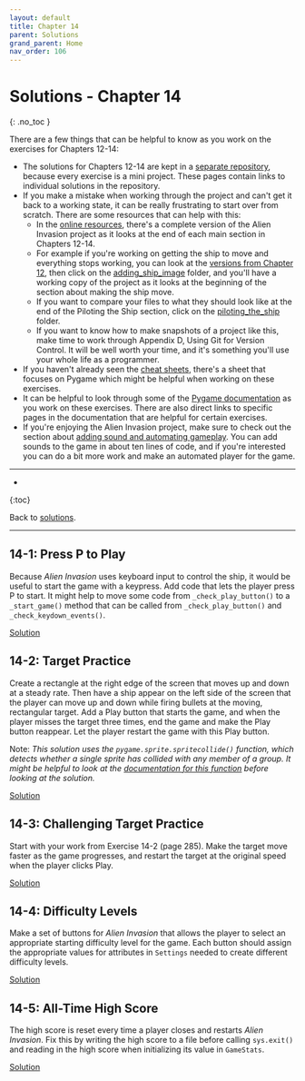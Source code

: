 ```yaml
---
layout: default
title: Chapter 14
parent: Solutions
grand_parent: Home
nav_order: 106
---
```


# Solutions - Chapter 14
{: .no_toc }

There are a few things that can be helpful to know as you work on the exercises for Chapters 12-14:
- The solutions for Chapters 12-14 are kept in a [separate repository](https://github.com/ehmatthes/pcc_2e_ai_solutions), because every exercise is a mini project. These pages contain links to individual solutions in the repository.
- If you make a mistake when working through the project and can't get it back to a working state, it can be really frustrating to start over from scratch. There are some resources that can help with this:
  - In the [online resources](https://github.com/mavjav-edu/pcc_2e), there's a complete version of the Alien Invasion project as it looks at the end of each main section in Chapters 12-14.
  - For example if you're working on getting the ship to move and everything stops working, you can look at the [versions from Chapter 12](https://github.com/mavjav-edu/pcc_2e/tree/master/chapter_12), then click on the [adding_ship_image](https://github.com/mavjav-edu/pcc_2e/tree/master/chapter_12/adding_ship_image) folder, and you'll have a working copy of the project as it looks at the beginning of the section about making the ship move.
  - If you want to compare your files to what they should look like at the end of the Piloting the Ship section, click on the [piloting_the_ship](https://github.com/mavjav-edu/pcc_2e/tree/master/chapter_12/piloting_the_ship) folder.
  - If you want to know how to make snapshots of a project like this, make time to work through Appendix D, Using Git for Version Control. It will be well worth your time, and it's something you'll use your whole life as a programmer.
- If you haven't already seen the [cheat sheets](../../cheat_sheets/cheat_sheets/), there's a sheet that focuses on Pygame which might be helpful when working on these exercises.
- It can be helpful to look through some of the [Pygame documentation](https://www.pygame.org/docs/) as you work on these exercises. There are also direct links to specific pages in the documentation that are helpful for certain exercises.
- If you're enjoying the Alien Invasion project, make sure to check out the section about [adding sound and automating gameplay](../../beyond_pcc/ai_player/). You can add sounds to the game in about ten lines of code, and if you're interested you can do a bit more work and make an automated player for the game.

---

* 
{:toc}

Back to [solutions](../solutions).

---

## 14-1: Press P to Play

Because *Alien Invasion* uses keyboard input to control the ship, it would be useful to start the game with a keypress. Add code that lets the player press P to start. It might help to move some code from `_check_play_button()` to a `_start_game()` method that can be called from `_check_play_button()` and `_check_keydown_events()`.

[Solution](https://github.com/mavjav-edu/pcc_2e_ai_solutions/tree/main/ch_14/solution_14_1)

## 14-2: Target Practice

Create a rectangle at the right edge of the screen that moves up and down at a steady rate. Then have a ship appear on the left side of the screen that the player can move up and down while firing bullets at the moving, rectangular target. Add a Play button that starts the game, and when the player misses the target three times, end the game and make the Play button reappear. Let the player restart the game with this Play button.

Note: *This solution uses the `pygame.sprite.spritecollide()` function, which detects whether a single sprite has collided with any member of a group. It might be helpful to look at the [documentation for this function](https://www.pygame.org/docs/ref/sprite.html) before looking at the solution.*

[Solution](https://github.com/mavjav-edu/pcc_2e_ai_solutions/tree/main/ch_14/solution_14_2)

## 14-3: Challenging Target Practice

Start with your work from Exercise 14-2 (page 285). Make the target move faster as the game progresses, and restart the target at the original speed when the player clicks Play.

[Solution](https://github.com/mavjav-edu/pcc_2e_ai_solutions/tree/main/ch_14/solution_14_3)

## 14-4: Difficulty Levels

Make a set of buttons for *Alien Invasion* that allows the player to select an appropriate starting difficulty level for the game. Each button should assign the appropriate values for attributes in `Settings` needed to create different difficulty levels.

[Solution](https://github.com/mavjav-edu/pcc_2e_ai_solutions/tree/main/ch_14/solution_14_4)

## 14-5: All-Time High Score

The high score is reset every time a player closes and restarts *Alien Invasion*. Fix this by writing the high score to a file before calling `sys.exit()` and reading in the high score when initializing its value in `GameStats`.

[Solution](https://github.com/mavjav-edu/pcc_2e_ai_solutions/tree/main/ch_14/solution_14_5)